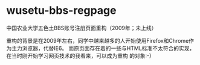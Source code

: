 # wusetu-bbs-regpage
中国农业大学五色土BBS账号注册页面重构（2009年；未上线）

重构的背景是在2009年左右，同学中越来越多的人开始使用Firefox和Chrome作为主力浏览器，代替IE6。
而原页面存在着的一些与HTML标准不太符合的实现，在当时刚开始学习网页技术的我看来，可以成为重构
的对象:-)
